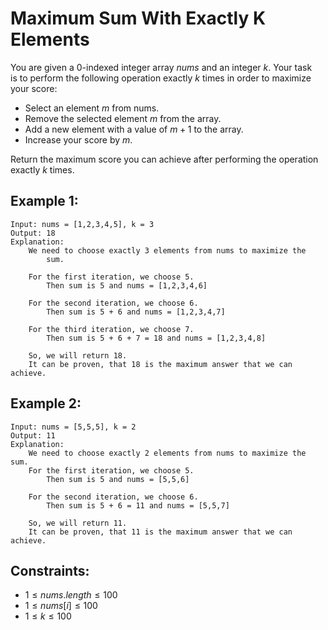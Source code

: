 # Maximum Sum With Exactly K Elements

You are given a 0-indexed integer array $nums$ and an integer $k$. Your task  
is to perform the following operation exactly $k$ times in order to maximize  
your score:

* Select an element $m$ from nums.
* Remove the selected element $m$ from the array.
* Add a new element with a value of $m + 1$ to the array.
* Increase your score by $m$.

Return the maximum score you can achieve after performing the operation  
exactly $k$ times.

 

## Example 1:

    Input: nums = [1,2,3,4,5], k = 3
    Output: 18
    Explanation: 
        We need to choose exactly 3 elements from nums to maximize the 
            sum.

        For the first iteration, we choose 5. 
            Then sum is 5 and nums = [1,2,3,4,6]

        For the second iteration, we choose 6. 
            Then sum is 5 + 6 and nums = [1,2,3,4,7]

        For the third iteration, we choose 7. 
            Then sum is 5 + 6 + 7 = 18 and nums = [1,2,3,4,8]

        So, we will return 18.
        It can be proven, that 18 is the maximum answer that we can achieve.

## Example 2:

    Input: nums = [5,5,5], k = 2
    Output: 11
    Explanation: 
        We need to choose exactly 2 elements from nums to maximize the sum.
        For the first iteration, we choose 5. 
            Then sum is 5 and nums = [5,5,6]

        For the second iteration, we choose 6. 
            Then sum is 5 + 6 = 11 and nums = [5,5,7]

        So, we will return 11.
        It can be proven, that 11 is the maximum answer that we can achieve.
        
 

## Constraints:

* $1 \le nums.length \le 100$
* $1 \le nums[i] \le 100$
* $1 \le k \le 100$

